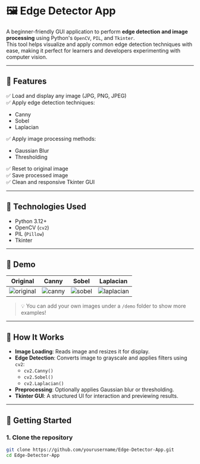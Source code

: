 # 🖼️ Edge Detector App

A beginner-friendly GUI application to perform **edge detection and image processing** using Python's `OpenCV`, `PIL`, and `Tkinter`.  
This tool helps visualize and apply common edge detection techniques with ease, making it perfect for learners and developers experimenting with computer vision.

---

## 📌 Features

✅ Load and display any image (JPG, PNG, JPEG)  
✅ Apply edge detection techniques:
- Canny
- Sobel
- Laplacian

✅ Apply image processing methods:
- Gaussian Blur
- Thresholding

✅ Reset to original image  
✅ Save processed image  
✅ Clean and responsive Tkinter GUI  

---

## 🧰 Technologies Used

- Python 3.12+
- OpenCV (`cv2`)
- PIL (`Pillow`)
- Tkinter

---

## 📸 Demo

| Original | Canny | Sobel | Laplacian |
|----------|-------|-------|-----------|
| ![original](demo/original.jpg) | ![canny](demo/canny.jpg) | ![sobel](demo/sobel.jpg) | ![laplacian](demo/laplacian.jpg) |

> 💡 You can add your own images under a `/demo` folder to show more examples!

---

## 🧠 How It Works

- **Image Loading**: Reads image and resizes it for display.
- **Edge Detection**: Converts image to grayscale and applies filters using `cv2`:
  - `cv2.Canny()`
  - `cv2.Sobel()`
  - `cv2.Laplacian()`
- **Preprocessing**: Optionally applies Gaussian blur or thresholding.
- **Tkinter GUI**: A structured UI for interaction and previewing results.

---

## 🚀 Getting Started

### 1. Clone the repository

```bash
git clone https://github.com/yourusername/Edge-Detector-App.git
cd Edge-Detector-App
